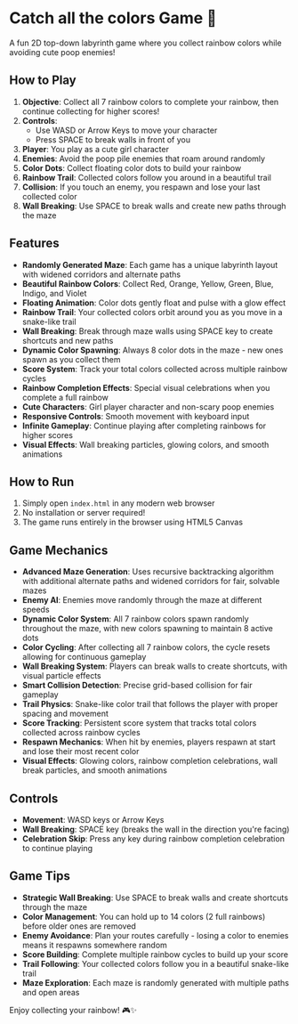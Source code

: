 # Catch all the colors Game 🌈

A fun 2D top-down labyrinth game where you collect rainbow colors while avoiding cute poop enemies!

## How to Play

1. **Objective**: Collect all 7 rainbow colors to complete your rainbow, then continue collecting for higher scores!
2. **Controls**: 
   - Use WASD or Arrow Keys to move your character
   - Press SPACE to break walls in front of you
3. **Player**: You play as a cute girl character
4. **Enemies**: Avoid the poop pile enemies that roam around randomly
5. **Color Dots**: Collect floating color dots to build your rainbow
6. **Rainbow Trail**: Collected colors follow you around in a beautiful trail
7. **Collision**: If you touch an enemy, you respawn and lose your last collected color
8. **Wall Breaking**: Use SPACE to break walls and create new paths through the maze

## Features

- **Randomly Generated Maze**: Each game has a unique labyrinth layout with widened corridors and alternate paths
- **Beautiful Rainbow Colors**: Collect Red, Orange, Yellow, Green, Blue, Indigo, and Violet
- **Floating Animation**: Color dots gently float and pulse with a glow effect
- **Rainbow Trail**: Your collected colors orbit around you as you move in a snake-like trail
- **Wall Breaking**: Break through maze walls using SPACE key to create shortcuts and new paths
- **Dynamic Color Spawning**: Always 8 color dots in the maze - new ones spawn as you collect them
- **Score System**: Track your total colors collected across multiple rainbow cycles
- **Rainbow Completion Effects**: Special visual celebrations when you complete a full rainbow
- **Cute Characters**: Girl player character and non-scary poop enemies
- **Responsive Controls**: Smooth movement with keyboard input
- **Infinite Gameplay**: Continue playing after completing rainbows for higher scores
- **Visual Effects**: Wall breaking particles, glowing colors, and smooth animations

## How to Run

1. Simply open `index.html` in any modern web browser
2. No installation or server required!
3. The game runs entirely in the browser using HTML5 Canvas

## Game Mechanics

- **Advanced Maze Generation**: Uses recursive backtracking algorithm with additional alternate paths and widened corridors for fair, solvable mazes
- **Enemy AI**: Enemies move randomly through the maze at different speeds
- **Dynamic Color System**: All 7 rainbow colors spawn randomly throughout the maze, with new colors spawning to maintain 8 active dots
- **Color Cycling**: After collecting all 7 rainbow colors, the cycle resets allowing for continuous gameplay
- **Wall Breaking System**: Players can break walls to create shortcuts, with visual particle effects
- **Smart Collision Detection**: Precise grid-based collision for fair gameplay
- **Trail Physics**: Snake-like color trail that follows the player with proper spacing and movement
- **Score Tracking**: Persistent score system that tracks total colors collected across rainbow cycles
- **Respawn Mechanics**: When hit by enemies, players respawn at start and lose their most recent color
- **Visual Effects**: Glowing colors, rainbow completion celebrations, wall break particles, and smooth animations

## Controls

- **Movement**: WASD keys or Arrow Keys
- **Wall Breaking**: SPACE key (breaks the wall in the direction you're facing)
- **Celebration Skip**: Press any key during rainbow completion celebration to continue playing

## Game Tips

- **Strategic Wall Breaking**: Use SPACE to break walls and create shortcuts through the maze
- **Color Management**: You can hold up to 14 colors (2 full rainbows) before older ones are removed
- **Enemy Avoidance**: Plan your routes carefully - losing a color to enemies means it respawns somewhere random
- **Score Building**: Complete multiple rainbow cycles to build up your score
- **Trail Following**: Your collected colors follow you in a beautiful snake-like trail
- **Maze Exploration**: Each maze is randomly generated with multiple paths and open areas

Enjoy collecting your rainbow! 🎮✨
